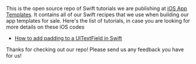 This is the open source repo of Swift tutorials we are publishing at <a href="https://www.iosapptemplates.com/">iOS App Templates</a>. It contains all of our Swift recipes that we use when building our app templates for sale. Here's the list of tutorials, in case you are looking for more details on these iOS codes
<ul>
<li>
<a href="https://www.iosapptemplates.com/blog/swift-programming/how-add-padding-uitextfield-placeholder-swift-templates">How to add padding to a UITextField in Swift</a>
</li>
</ul>

Thanks for checking out our repo! Please send us any feedback you have for us!